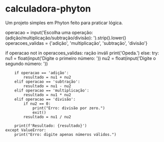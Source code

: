 # calculadora-phyton
Um projeto simples em Phyton feito para praticar lógica.

operacao = input('Escolha uma operação: (adição/multiplicação/subtração/divisão): ').strip().lower()
operacoes_validas = {'adição', 'multiplicação', 'subtração', 'divisão'}

if operacao not in operacoes_validas:
 ração inváli   print('Opeda.')
else:
    try:
        nu1 = float(input('Digite o primeiro número: '))
        nu2 = float(input('Digite o segundo número: '))
        
        if operacao == 'adição':
            resultado = nu1 + nu2
        elif operacao == 'subtração':
            resultado = nu1 - nu2
        elif operacao == 'multiplicação':
            resultado = nu1 * nu2
        elif operacao == 'divisão':
            if nu2 == 0:
                print("Erro: divisão por zero.")
                exit()
            resultado = nu1 / nu2

        print(f'Resultado: {resultado}')
    except ValueError:
        print("Erro: digite apenas números válidos.")
